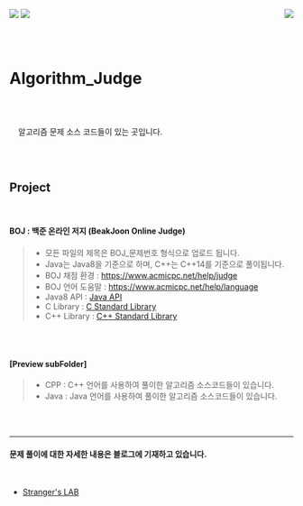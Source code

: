 <br/><br/>

<img src= "https://img.shields.io/badge/Java-v1.8.0-blue&?logo=Java&color=blue"/> <img src= "https://img.shields.io/badge/C++-v14-blue&?logo=C%2B%2B&color=blue"/><a href="https://hits.seeyoufarm.com"><img src="https://hits.seeyoufarm.com/api/count/incr/badge.svg?url=https%3A%2F%2Fgithub.com%2Fkdgyun%2FAlgorithm_Judge&count_bg=%233DC8C1&title_bg=%23285C8C&icon=&icon_color=%23E7E7E7&title=Visits&edge_flat=false" align="right"></a>


<br/><br/>

# Algorithm_Judge 


<br/><br/> 

&nbsp;&nbsp;&nbsp; 알고리즘 문제 소스 코드들이 있는 곳입니다.  

<br/><br/>  


Project
-----------
<br/>

#### BOJ : 백준 온라인 저지 (BeakJoon Online Judge)  



> - 모든 파일의 제목은 BOJ_문제번호 형식으로 업로드 됩니다.
> - Java는 Java8을 기준으로 하며, C++는 C++14를 기준으로 풀이됩니다.
> - BOJ 채점 환경 : https://www.acmicpc.net/help/judge
> - BOJ 언어 도움말 : https://www.acmicpc.net/help/language
> - Java8 API : [Java API](https://docs.oracle.com/javase/8/docs/api/overview-summary.html)
> - C Library : [C Standard Library](https://en.cppreference.com/w/c/header)
> - C++ Library : [C++ Standard Library](https://en.cppreference.com/w/cpp/header)

<br/><br/>
#### [Preview subFolder]
> - CPP :  C++ 언어를 사용하여 풀이한 알고리즘 소스코드들이 있습니다. 
> - Java : Java 언어를 사용하여 풀이한 알고리즘 소스코드들이 있습니다. 


<br/><br/>

-----------------

#### 문제 풀이에 대한 자세한 내용은 블로그에 기재하고 있습니다.  
<br/>

- [Stranger's LAB](http://st-lab.tistory.com)


<br/><br/>
